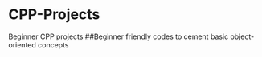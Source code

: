 # CPP-Projects
Beginner CPP projects
##Beginner friendly codes to cement basic object-oriented concepts
